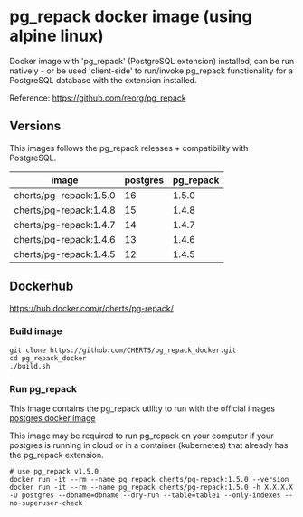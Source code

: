 # pg_repack docker image (using alpine linux)

Docker image with 'pg_repack' (PostgreSQL extension) installed, can be run natively - or be used 'client-side' to run/invoke pg_repack functionality 
for a PostgreSQL database with the extension installed.

Reference: https://github.com/reorg/pg_repack

## Versions

This images follows the pg_repack releases + compatibility with PostgreSQL.

| image | postgres | pg_repack |
|-------|----------|-----------|
| cherts/pg-repack:1.5.0 | 16       | 1.5.0     |
| cherts/pg-repack:1.4.8 | 15       | 1.4.8     |
| cherts/pg-repack:1.4.7 | 14       | 1.4.7     |
| cherts/pg-repack:1.4.6 | 13       | 1.4.6     |
| cherts/pg-repack:1.4.5 | 12       | 1.4.5     |

## Dockerhub

https://hub.docker.com/r/cherts/pg-repack/


### Build image

```
git clone https://github.com/CHERTS/pg_repack_docker.git
cd pg_repack_docker
./build.sh
```
    
### Run pg_repack

This image contains the pg_repack utility to run with the official images [postgres docker image](https://hub.docker.com/_/postgres/)
    
This image may be required to run pg_repack on your computer if your postgres is running in cloud or in a container (kubernetes) that already has the pg_repack extension.
 
```
# use pg_repack v1.5.0
docker run -it --rm --name pg_repack cherts/pg-repack:1.5.0 --version
docker run -it --rm --name pg_repack cherts/pg-repack:1.5.0 -h X.X.X.X -U postgres --dbname=dbname --dry-run --table=table1 --only-indexes --no-superuser-check
```
